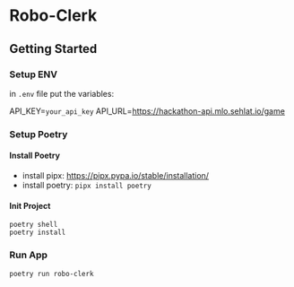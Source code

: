 # Robo-Clerk

## Getting Started

### Setup ENV

in `.env` file put the variables:

API_KEY=`your_api_key`
API_URL=https://hackathon-api.mlo.sehlat.io/game

### Setup Poetry

#### Install Poetry
* install pipx: https://pipx.pypa.io/stable/installation/
* install poetry: `pipx install poetry`

#### Init Project
```
poetry shell
poetry install
```

### Run App

```
poetry run robo-clerk
```